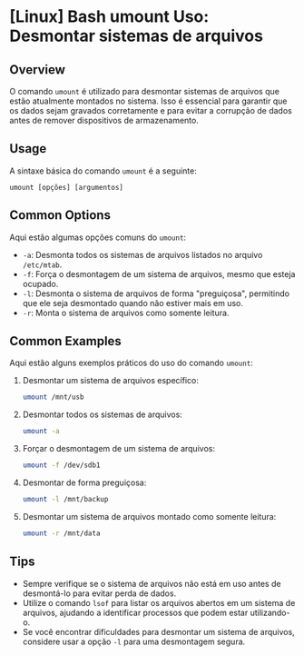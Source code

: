 # [Linux] Bash umount Uso: Desmontar sistemas de arquivos

## Overview
O comando `umount` é utilizado para desmontar sistemas de arquivos que estão atualmente montados no sistema. Isso é essencial para garantir que os dados sejam gravados corretamente e para evitar a corrupção de dados antes de remover dispositivos de armazenamento.

## Usage
A sintaxe básica do comando `umount` é a seguinte:

```
umount [opções] [argumentos]
```

## Common Options
Aqui estão algumas opções comuns do `umount`:

- `-a`: Desmonta todos os sistemas de arquivos listados no arquivo `/etc/mtab`.
- `-f`: Força o desmontagem de um sistema de arquivos, mesmo que esteja ocupado.
- `-l`: Desmonta o sistema de arquivos de forma "preguiçosa", permitindo que ele seja desmontado quando não estiver mais em uso.
- `-r`: Monta o sistema de arquivos como somente leitura.

## Common Examples
Aqui estão alguns exemplos práticos do uso do comando `umount`:

1. Desmontar um sistema de arquivos específico:
   ```bash
   umount /mnt/usb
   ```

2. Desmontar todos os sistemas de arquivos:
   ```bash
   umount -a
   ```

3. Forçar o desmontagem de um sistema de arquivos:
   ```bash
   umount -f /dev/sdb1
   ```

4. Desmontar de forma preguiçosa:
   ```bash
   umount -l /mnt/backup
   ```

5. Desmontar um sistema de arquivos montado como somente leitura:
   ```bash
   umount -r /mnt/data
   ```

## Tips
- Sempre verifique se o sistema de arquivos não está em uso antes de desmontá-lo para evitar perda de dados.
- Utilize o comando `lsof` para listar os arquivos abertos em um sistema de arquivos, ajudando a identificar processos que podem estar utilizando-o.
- Se você encontrar dificuldades para desmontar um sistema de arquivos, considere usar a opção `-l` para uma desmontagem segura.